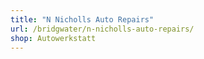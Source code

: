 ```yaml
---
title: "N Nicholls Auto Repairs"
url: /bridgwater/n-nicholls-auto-repairs/
shop: Autowerkstatt
---
```

